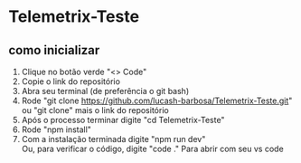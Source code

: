 # Telemetrix-Teste

## como inicializar
1. Clique no botão verde "<> Code"
2. Copie o link do repositório
3. Abra seu terminal (de preferência o git bash)
4. Rode "git clone https://github.com/lucash-barbosa/Telemetrix-Teste.git" ou "git clone" mais o link do repositório
5. Após o processo terminar digite "cd Telemetrix-Teste"
6. Rode "npm install"
7. Com a instalação terminada digite "npm run dev" <br />
Ou, para verificar o código, digite "code ." Para abrir com seu vs code

